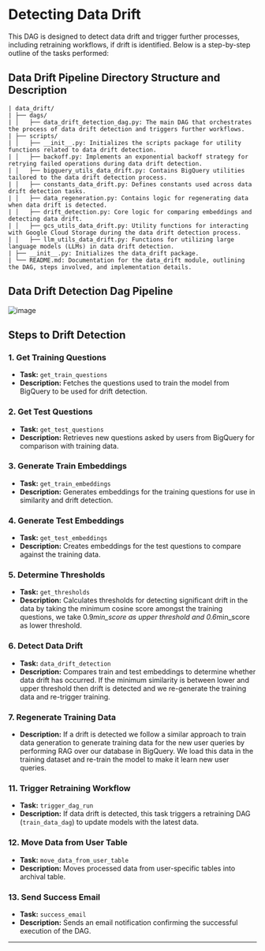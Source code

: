 # Detecting Data Drift

This DAG is designed to detect data drift and trigger further processes, including retraining workflows, if drift is identified. Below is a step-by-step outline of the tasks performed:


## Data Drift Pipeline Directory Structure and Description

```
| data_drift/
| ├── dags/
| │   ├── data_drift_detection_dag.py: The main DAG that orchestrates the process of data drift detection and triggers further workflows.
| ├── scripts/
| │   ├── __init__.py: Initializes the scripts package for utility functions related to data drift detection.
| │   ├── backoff.py: Implements an exponential backoff strategy for retrying failed operations during data drift detection.
| │   ├── bigquery_utils_data_drift.py: Contains BigQuery utilities tailored to the data drift detection process.
| │   ├── constants_data_drift.py: Defines constants used across data drift detection tasks.
| │   ├── data_regeneration.py: Contains logic for regenerating data when data drift is detected.
| │   ├── drift_detection.py: Core logic for comparing embeddings and detecting data drift.
| │   ├── gcs_utils_data_drift.py: Utility functions for interacting with Google Cloud Storage during the data drift detection process.
| │   ├── llm_utils_data_drift.py: Functions for utilizing large language models (LLMs) in data drift detection.
| ├── __init__.py: Initializes the data_drift package.
| └── README.md: Documentation for the data_drift module, outlining the DAG, steps involved, and implementation details.
```

## Data Drift Detection Dag Pipeline
![image](https://github.com/user-attachments/assets/4a23de1b-ee54-4eb3-a824-316fee49f5ab)



## Steps to Drift Detection

### 1. **Get Training Questions**
   - **Task:** `get_train_questions`
   - **Description:** Fetches the questions used to train the model from BigQuery to be used for drift detection.

### 2. **Get Test Questions**
   - **Task:** `get_test_questions`
   - **Description:** Retrieves new questions asked by users from BigQuery for comparison with training data.

### 3. **Generate Train Embeddings**
   - **Task:** `get_train_embeddings`
   - **Description:** Generates embeddings for the training questions for use in similarity and drift detection.

### 4. **Generate Test Embeddings**
   - **Task:** `get_test_embeddings`
   - **Description:** Creates embeddings for the test questions to compare against the training data.

### 5. **Determine Thresholds**
   - **Task:** `get_thresholds`
   - **Description:** Calculates thresholds for detecting significant drift in the data by taking the minimum cosine score amongst the training questions, we take 0.9*min_score as upper threshold and 0.6*min_score as lower threshold.

### 6. **Detect Data Drift**
   - **Task:** `data_drift_detection`
   - **Description:** Compares train and test embeddings to determine whether data drift has occurred. If the minimum similarity is between lower and upper threshold then drift is detected and we re-generate the training data and re-trigger training.

### 7. **Regenerate Training Data**
   - **Description:** If a drift is detected we follow a similar approach to train data generation to generate training data for the new user queries by performing RAG over our database in BigQuery. We load this data in the training dataset and re-train the model to make it learn new user queries.

### 11. **Trigger Retraining Workflow**
   - **Task:** `trigger_dag_run`
   - **Description:** If data drift is detected, this task triggers a retraining DAG (`train_data_dag`) to update models with the latest data.

### 12. **Move Data from User Table**
   - **Task:** `move_data_from_user_table`
   - **Description:** Moves processed data from user-specific tables into archival table.

### 13. **Send Success Email**
   - **Task:** `success_email`
   - **Description:** Sends an email notification confirming the successful execution of the DAG.

---
